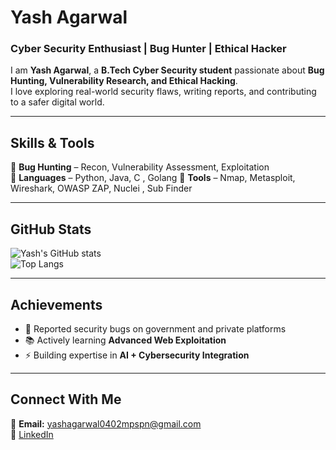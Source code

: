 # Yash Agarwal  

### Cyber Security Enthusiast | Bug Hunter | Ethical Hacker  

I am **Yash Agarwal**, a **B.Tech Cyber Security student** passionate about **Bug Hunting, Vulnerability Research, and Ethical Hacking**.  
I love exploring real-world security flaws, writing reports, and contributing to a safer digital world.  

---

## Skills & Tools  
  
🔹 **Bug Hunting** – Recon, Vulnerability Assessment, Exploitation  
🔹 **Languages** – Python, Java, C , Golang 
🔹 **Tools** – Nmap, Metasploit, Wireshark, OWASP ZAP, Nuclei , Sub Finder

---

## GitHub Stats  

![Yash's GitHub stats](https://github-readme-stats.vercel.app/api?username=Yash-Agarwal&show_icons=true&theme=radical)  
![Top Langs](https://github-readme-stats.vercel.app/api/top-langs/?username=Yash-Agarwal&layout=compact&theme=radical)  

---

## Achievements  

- 🐛 Reported security bugs on government and private platforms  
- 📚 Actively learning **Advanced Web Exploitation**
- ⚡ Building expertise in **AI + Cybersecurity Integration**  

---

## Connect With Me  

📧 **Email:** yashagarwal0402mpspn@gmail.com  
🔗 [LinkedIn](https://www.linkedin.com/in/yash-agarwal-5b091a290/)  

